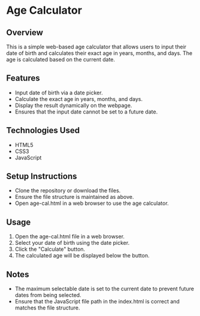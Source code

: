 # Age Calculator
## Overview
This is a simple web-based age calculator that allows users to input their date of birth and 
calculates their exact age in years, months, and days. The age is calculated based on the current date.

## Features
* Input date of birth via a date picker.
* Calculate the exact age in years, months, and days.
* Display the result dynamically on the webpage.
* Ensures that the input date cannot be set to a future date.

## Technologies Used
* HTML5
* CSS3
* JavaScript

## Setup Instructions
* Clone the repository or download the files.
* Ensure the file structure is maintained as above.
* Open age-cal.html in a web browser to use the age calculator.

## Usage
1. Open the age-cal.html file in a web browser.
2. Select your date of birth using the date picker.
3. Click the "Calculate" button.
4. The calculated age will be displayed below the button.

## Notes
* The maximum selectable date is set to the current date to prevent future dates from being selected.
* Ensure that the JavaScript file path in the index.html is correct and matches the file structure.
